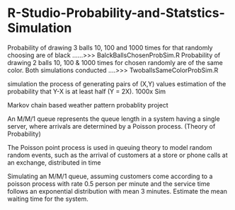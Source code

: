 # R-Studio-Probability-and-Statstics-Simulation
Probability of drawing 3 balls 10, 100 and 1000 times for that randomly choosing are of black ......>>> BalckBallsChosenProbSim.R
Probability of drawing 2 balls 10, 100 & 1000 times for chosen randomly are of the same color. Both simulations conducted ....>>> TwoballsSameColorProbSim.R 

simulation the process of generating pairs of (X,Y) values estimation of the probability that Y-X is at least half (Y = 2X).
 1000x Sim

 Markov chain based weather pattern probablity project
 
 An M/M/1 queue represents the queue length in a system having a single server, where arrivals are determined by a Poisson process. (Theory of Probability)
 
  The Poisson point process is used in queuing theory to model random random events, such as the arrival of customers at a store or phone calls at an exchange, distributed in time

Simulating an M/M/1 queue, assuming customers come according to a poisson process with rate 0.5 person per minute and the service time follows an exponential distribution with mean 3 minutes. Estimate the mean waiting time for the system.
